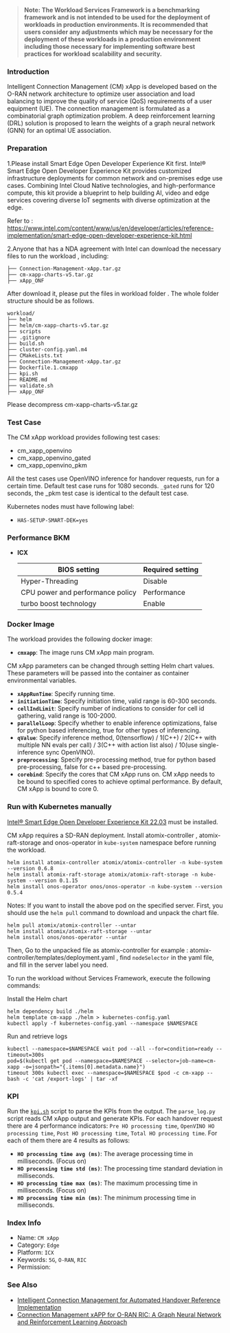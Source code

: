 >
> **Note: The Workload Services Framework is a benchmarking framework and is not intended to be used for the deployment of workloads in production environments. It is recommended that users consider any adjustments which may be necessary for the deployment of these workloads in a production environment including those necessary for implementing software best practices for workload scalability and security.**
>
### Introduction

Intelligent Connection Management (CM) xApp is developed based on the O-RAN network architecture to optimize user association and load balancing to improve the quality of service (QoS) requirements of a user equipment (UE). The connection management is formulated as a combinatorial graph optimization problem. A deep reinforcement learning (DRL) solution is proposed to learn the weights of a graph neural network (GNN) for an optimal UE association. 

### Preparation

1.Please install Smart Edge Open Developer Experience Kit first. Intel® Smart Edge Open Developer Experience Kit provides customized infrastructure deployments for common network and on-premises edge use cases. Combining Intel Cloud Native technologies, and high-performance compute, this kit provide a blueprint to help building AI, video and edge services covering diverse IoT segments with diverse optimization at the edge. 

Refer to :  https://www.intel.com/content/www/us/en/developer/articles/reference-implementation/smart-edge-open-developer-experience-kit.html

2.Anyone that has a NDA agreement with Intel can download the necessary files to run the workload , including:
```
├── Connection-Management-xApp.tar.gz
├── cm-xapp-charts-v5.tar.gz
├── xApp_ONF
```
After download it, please  put the files in workload folder . The whole folder structure should be as follows. 
```
workload/
├── helm
├── helm/cm-xapp-charts-v5.tar.gz
├── scripts
├── .gitignore
├── build.sh
├── cluster-config.yaml.m4
├── CMakeLists.txt
├── Connection-Management-xApp.tar.gz
├── Dockerfile.1.cmxapp
├── kpi.sh
├── README.md
├── validate.sh
├── xApp_ONF
```
Please decompress cm-xapp-charts-v5.tar.gz
### Test Case
The CM xApp workload provides following test cases:
- cm_xapp_openvino
- cm_xapp_openvino_gated
- cm_xapp_openvino_pkm

All the test cases use OpenVINO inference for handover requests, run for a certain time. Default test case runs for 1080 seconds. `_gated` runs for 120 seconds, the _pkm test case is identical to the default test case.

Kubernetes nodes must have following label:
- `HAS-SETUP-SMART-DEK=yes`

### Performance BKM
- **ICX**

  | BIOS setting                     | Required setting |
  | -------------------------------- | ---------------- |
  | Hyper-Threading                  | Disable          |
  | CPU power and performance policy | Performance      |
  | turbo boost technology           | Enable           |



### Docker Image
The workload provides the following docker image:
- **`cmxapp`**: The image runs CM xApp main program.

CM xApp parameters can be changed through setting Helm chart values. These parameters will be passed into the container as container environmental variables.
- **`xAppRunTime`**: Specify running time.
- **`initiationTime`**: Specify initiation time, valid range is 60-300 seconds.
- **`cellIndLimit`**: Specify number of indications to consider for cell id gathering, valid range is 100-2000.
- **`parallelLoop`**: Specify whether to enable inference optimizations, false for python based inferencing, true for other types of inferencing.
- **`qValue`**: Specify inference method, 0(tensorflow) / 1(C++) / 2(C++ with multiple NN evals per call) / 3(C++ with action list also) / 10(use single-inference sync OpenVINO).
- **`preprocessing`**: Specify pre-processing method, true for python based pre-processing, false for c++ based pre-processing.
- **`corebind`**: Specify the cores that CM xApp runs on. CM xApp needs to be bound to specified cores to achieve optimal performance. By default, CM xApp is bound to core 0.


### Run with Kubernetes manually

[Intel® Smart Edge Open Developer Experience Kit 22.03](https://github.com/smart-edge-open/open-developer-experience-kits) must be installed.

CM xApp requires a SD-RAN deployment. Install atomix-controller , atomix-raft-storage and onos-operator in `kube-system` namespace before running the workload.
```
helm install atomix-controller atomix/atomix-controller -n kube-system --version 0.6.8
helm install atomix-raft-storage atomix/atomix-raft-storage -n kube-system --version 0.1.15
helm install onos-operator onos/onos-operator -n kube-system --version 0.5.4
```
Notes:
If you want to install the above pod on the specified server.
First, you should use the `helm pull` command to download and unpack the chart file.
```
helm pull atomix/atomix-controller --untar
helm install atomix/atomix-raft-storage --untar
helm install onos/onos-operator --untar
```
Then, Go to the unpacked file as atomix-controller for example : atomix-controller/templates/deployment.yaml , 
find `nodeSelector` in the yaml file, and fill in the server label you need.

To run the workload without Services Framework, execute the following commands: 

Install the Helm chart
```
helm dependency build ./helm
helm template cm-xapp ./helm > kubernetes-config.yaml
kubectl apply -f kubernetes-config.yaml --namespace $NAMESPACE
```
Run and retrieve logs
```
kubectl --namespace=$NAMESPACE wait pod --all --for=condition=ready --timeout=300s
pod=$(kubectl get pod --namespace=$NAMESPACE --selector=job-name=cm-xapp -o=jsonpath="{.items[0].metadata.name}")
timeout 300s kubectl exec --namespace=$NAMESPACE $pod -c cm-xapp -- bash -c 'cat /export-logs' | tar -xf 
```


### KPI

Run the [`kpi.sh`](kpi.sh) script to parse the KPIs from the output.
The `parse_log.py` script reads CM xApp output and generate KPIs. For each handover request there are 4 performance indicators: `Pre HO processing time`, `OpenVINO HO processing time`, `Post HO processing time`, `Total HO processing time`. For each of them there are 4 results as follows:
- **`HO processing time avg (ms)`**: The average processing time in milliseconds. (Focus on)
- **`HO processing time std (ms)`**: The processing time standard deviation in milliseconds.
- **`HO processing time max (ms)`**: The maximum processing time in milliseconds. (Focus on)
- **`HO processing time min (ms)`**: The minimum processing time in milliseconds.


### Index Info

- Name: `CM xApp`
- Category: `Edge`
- Platform: `ICX`
- Keywords: `5G`, `O-RAN`, `RIC`
- Permission:


### See Also

- [Intelligent Connection Management for Automated Handover Reference Implementation](https://www.intel.com/content/www/us/en/developer/articles/reference-implementation/intelligent-connection-management.html)
- [Connection Management xAPP for O-RAN RIC: A Graph Neural Network and Reinforcement Learning Approach](https://arxiv.org/abs/2110.07525)
